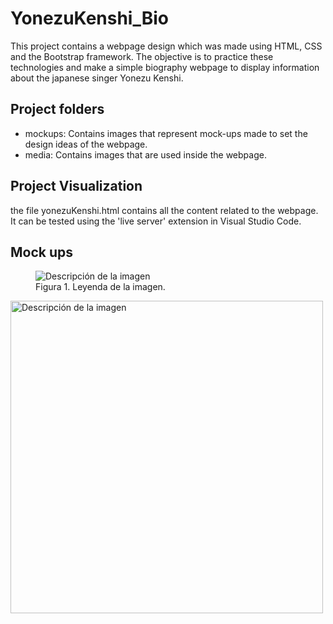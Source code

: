# YonezuKenshi_Bio
This project contains a webpage design which was made using HTML, CSS and the Bootstrap framework. The objective is to practice these technologies and make a simple biography webpage to display information about the japanese singer Yonezu Kenshi.

## Project folders
* mockups: Contains images that represent mock-ups made to set the design ideas of the webpage.
* media: Contains images that are used inside the webpage.

## Project Visualization
the file yonezuKenshi.html contains all the content related to the webpage. It can be tested using the 'live server' extension in Visual Studio Code.

## Mock ups
<figure>
  <img src=["imagen"](https://github.com/fai-aher/YonezuKenshi_Bio/blob/main/mockups/general_mockup_laptop.png) alt="Descripción de la imagen">
  <figcaption>Figura 1. Leyenda de la imagen.</figcaption>
</figure>
<img src=["ruta/de/la/imagen.jpg"](https://github.com/fai-aher/YonezuKenshi_Bio/blob/main/mockups/general_mockup_laptop.png) alt="Descripción de la imagen" width="500">
